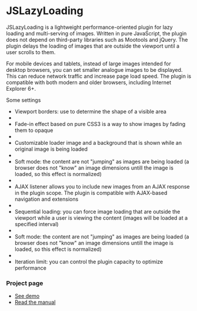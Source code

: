# JSLazyLoading
<p>JSLazyLoading is a lightweight performance-oriented plugin for lazy loading and multi-serving of images. Written in pure JavaScript, the plugin does not depend on third-party libraries such as Mootools and jQuery. The plugin delays the loading of images that are outside the viewport until a user scrolls to them.</p>

<p>For mobile devices and tablets, instead of large images intended for desktop browsers, you can set smaller analogue images to be displayed. This can reduce network traffic and increase page load speed. The plugin is compatible with both modern and older browsers, including Internet Explorer 6+.</p>

<p>Some settings</p>
<ul>
<li>
Viewport borders: use to determine the shape of a visible area
<li>
<li>
Fade-in effect based on pure CSS3 is a way to show images by fading them to opaque
<li>
<li>
Customizable loader image and a background that is shown while an original image is being loaded
<li>
<li>
Soft mode: the content are not "jumping" as images are being loaded (a browser does not "know" an image dimensions untill the image is loaded, so this effect is normalized)
<li>
<li>
AJAX listener allows you to include new images from an AJAX response in the plugin scope. The plugin is compatible with AJAX-based navigation and extensions
<li>
<li>
Sequential loading: you can force image loading that are outside the viewport while a user is viewing the content (images will be loaded at a specified interval)
<li>
<li>
Soft mode: the content are not "jumping" as images are being loaded (a browser does not "know" an image dimensions untill the image is loaded, so this effect is normalized)
<li>
<li>
Iteration limit: you can control the plugin capacity to optimize performance
</li>
</ul>
<h3>Project page</h3>
<ul>
  <li>
    <a target="_blank" href="http://addondev.com/#!demo">See demo</a>
  </li>
  <li>
    <a target="_blank" href="http://addondev.com/#!jsll-raw-manual">Read the manual</a>
  </li>
</ul>

